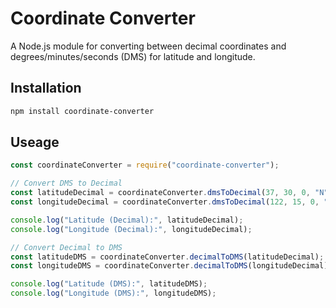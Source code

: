 # Coordinate Converter

A Node.js module for converting between decimal coordinates and degrees/minutes/seconds (DMS) for latitude and longitude.

## Installation

```bash
npm install coordinate-converter
```

## Useage

```javascript
const coordinateConverter = require("coordinate-converter");

// Convert DMS to Decimal
const latitudeDecimal = coordinateConverter.dmsToDecimal(37, 30, 0, "N");
const longitudeDecimal = coordinateConverter.dmsToDecimal(122, 15, 0, "W");

console.log("Latitude (Decimal):", latitudeDecimal);
console.log("Longitude (Decimal):", longitudeDecimal);

// Convert Decimal to DMS
const latitudeDMS = coordinateConverter.decimalToDMS(latitudeDecimal);
const longitudeDMS = coordinateConverter.decimalToDMS(longitudeDecimal);

console.log("Latitude (DMS):", latitudeDMS);
console.log("Longitude (DMS):", longitudeDMS);
```
